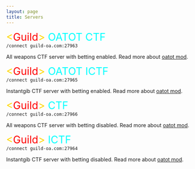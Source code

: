 ```yaml
---
layout: page
title: Servers
---
```


<span style="color:gold; font-size: 2em;">&lt;</span><span style="color:red; font-size: 2em;">Guild</span><span style="color:gold; font-size: 2em;">&gt;</span><span style="color:#00FFFF; font-size: 2em;"> OATOT CTF</span>
<br>`/connect guild-oa.com:27963`<br>

All weapons CTF server with betting enabled. Read more about [oatot mod](http://guild-oa.com/oatot).

<span style="color:gold; font-size: 2em;">&lt;</span><span style="color:red; font-size: 2em;">Guild</span><span style="color:gold; font-size: 2em;">&gt;</span><span style="color:#00FFFF; font-size: 2em;"> OATOT ICTF</span>
<br>`/connect guild-oa.com:27965`<br>

Instantgib CTF server with betting enabled. Read more about [oatot mod](http://guild-oa.com/oatot).

<span style="color:gold; font-size: 2em;">&lt;</span><span style="color:red; font-size: 2em;">Guild</span><span style="color:gold; font-size: 2em;">&gt;</span><span style="color:#00FFFF; font-size: 2em;"> CTF</span>
<br>`/connect guild-oa.com:27966`<br>

All weapons CTF server with betting disabled. Read more about [oatot mod](http://guild-oa.com/oatot).

<span style="color:gold; font-size: 2em;">&lt;</span><span style="color:red; font-size: 2em;">Guild</span><span style="color:gold; font-size: 2em;">&gt;</span><span style="color:#00FFFF; font-size: 2em;"> ICTF</span>
<br>`/connect guild-oa.com:27964`<br>

Instantgib CTF server with betting disabled. Read more about [oatot mod](http://guild-oa.com/oatot).
